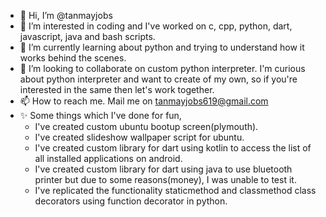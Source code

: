 - 👋 Hi, I’m @tanmayjobs
- 👀 I’m interested in coding and I've worked on c, cpp, python, dart, javascript, java and bash scripts.
- 🌱 I’m currently learning about python and trying to understand how it works behind the scenes.
- 💞️ I’m looking to collaborate on custom python interpreter. I'm curious about python interpreter and want to create of my own, so if you're interested in the same then let's work together.
- 📫 How to reach me. Mail me on tanmayjobs619@gmail.com
- ✨ Some things which I've done for fun,
  - I've created custom ubuntu bootup screen(plymouth).
  - I've created slideshow wallpaper script for ubuntu.
  - I've created custom library for dart using kotlin to access the list of all installed applications on android.
  - I've created custom library for dart using java to use bluetooth printer but due to some reasons(money), I was unable to test it.
  - I've replicated the functionality staticmethod and classmethod class decorators using function decorator in python.

<!---
tanmayjobs/tanmayjobs is a ✨ special ✨ repository because its `README.md` (this file) appears on your GitHub profile.
You can click the Preview link to take a look at your changes.
--->

